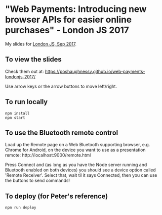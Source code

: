 # "Web Payments: Introducing new browser APIs for easier online purchases" - London JS 2017

My slides for [London JS, Sep 2017](https://www.meetup.com/London-JavaScript-Community/events/242200101/). 

## To view the slides

Check them out at: https://poshaughnessy.github.io/web-payments-londonjs-2017/

Use arrow keys or the arrow buttons to move left/right.


## To run locally

```
npm install
npm start
```


## To use the Bluetooth remote control

Load up the Remote page on a Web Bluetooth supporting browser, e.g. Chrome for Android, on the device you want to use 
as a presentation remote: http://localhost:9000/remote.html

Press Connect and (as long as you have the Node server running and Bluetooth enabled on both devices) you should see
a device option called 'Remote Receiver'. Select that, wait til it says Connected, then you can use the buttons to send 
commands!


## To deploy (for Peter's reference)

```
npm run deploy
```
